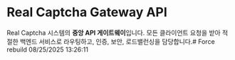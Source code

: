 # Real Captcha Gateway API

Real Captcha 시스템의 **중앙 API 게이트웨이**입니다. 모든 클라이언트 요청을 받아 적절한 백엔드 서비스로 라우팅하고, 인증, 보안, 로드밸런싱을 담당합니다.# Force rebuild 08/25/2025 13:26:11
